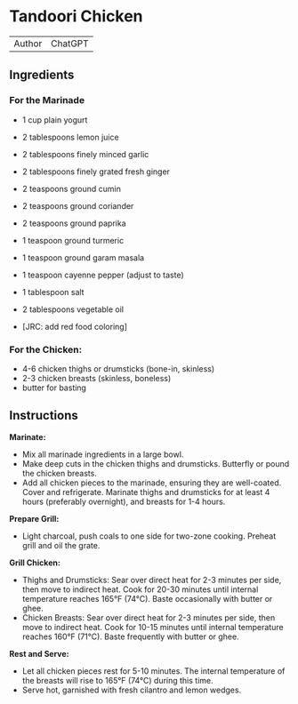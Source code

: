 # Tandoori Chicken

|        |         |
| ------ | ------- |
| Author | ChatGPT |

## Ingredients

### For the Marinade

- 1 cup plain yogurt

- 2 tablespoons lemon juice

- 2 tablespoons finely minced garlic
- 2 tablespoons finely grated fresh ginger
- 2 teaspoons ground cumin
- 2 teaspoons ground coriander
- 2 teaspoons ground paprika
- 1 teaspoon ground turmeric
- 1 teaspoon ground garam masala
- 1 teaspoon cayenne pepper (adjust to taste)
- 1 tablespoon salt

- 2 tablespoons vegetable oil

- [JRC: add red food coloring]

### For the Chicken:

- 4-6 chicken thighs or drumsticks (bone-in, skinless)
- 2-3 chicken breasts (skinless, boneless)
- butter for basting

## Instructions

**Marinate:**

- Mix all marinade ingredients in a large bowl.
- Make deep cuts in the chicken thighs and drumsticks. Butterfly or pound the chicken breasts.
- Add all chicken pieces to the marinade, ensuring they are well-coated. Cover and refrigerate. Marinate thighs and drumsticks for at least 4 hours (preferably overnight), and breasts for 1-4 hours.

**Prepare Grill:**

- Light charcoal, push coals to one side for two-zone cooking. Preheat grill and oil the grate.

**Grill Chicken:**

- Thighs and Drumsticks: Sear over direct heat for 2-3 minutes per side, then move to indirect heat. Cook for 20-30 minutes until internal temperature reaches 165°F (74°C). Baste occasionally with butter or ghee.
- Chicken Breasts: Sear over direct heat for 2-3 minutes per side, then move to indirect heat. Cook for 10-15 minutes until internal temperature reaches 160°F (71°C). Baste frequently with butter or ghee.

**Rest and Serve:**

- Let all chicken pieces rest for 5-10 minutes. The internal temperature of the breasts will rise to 165°F (74°C) during this time.
- Serve hot, garnished with fresh cilantro and lemon wedges.
